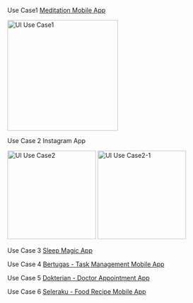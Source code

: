 
Use Case1 [Meditation Mobile App](https://dribbble.com/shots/15822493-Meditation-Mobile-App#)

<img width="250" alt="UI Use Case1" src="https://github.com/user-attachments/assets/9a5a0aaf-2d4e-4f54-8976-b0452363c1e7">

Use Case 2 Instagram App

<img width="200" alt="UI Use Case2" src="https://github.com/user-attachments/assets/351569f2-9840-4d07-b096-315460e2c3d1">
<img width="200" alt="UI Use Case2-1" src="https://github.com/user-attachments/assets/5ddaaff7-622e-4027-8c5c-937b7a4349aa">


Use Case 3 [Sleep Magic App](https://dribbble.com/shots/19503359-Sleep-Magic-App-FREE)

Use Case 4 [Bertugas - Task Management Mobile App](https://dribbble.com/shots/22652404-Bertugas-Task-Management-Mobile-App)

Use Case 5 [Dokterian - Doctor Appointment App](https://dribbble.com/shots/18216919--FREEBIE-Dokterian-Doctor-Appointment-App)

Use Case 6 [Seleraku - Food Recipe Mobile App](https://dribbble.com/shots/22610761--FREEBIE-Seleraku-Food-Recipe-Mobile-App)

